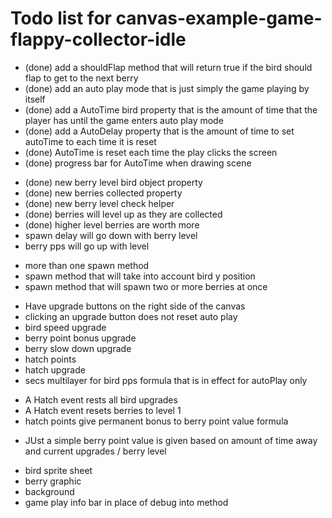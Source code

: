 # Todo list for canvas-example-game-flappy-collector-idle

* (done) add a shouldFlap method that will return true if the bird should flap to get to the next berry
* (done) add an auto play mode that is just simply the game playing by itself
* (done) add a AutoTime bird property that is the amount of time that the player has until the game enters auto play mode
* (done) add a AutoDelay property that is the amount of time to set autoTime to each time it is reset
* (done) AutoTime is reset each time the play clicks the screen
* (done) progress bar for AutoTime when drawing scene

<!-- BERRY LEVEL-->
* (done) new berry level bird object property
* (done) new berries collected property
* (done) new berry level check helper
* (done) berries will level up as they are collected
* (done) higher level berries are worth more
* spawn delay will go down with berry level
* berry pps will go up with level

<!-- BERRY SPAWN -->
* more than one spawn method
* spawn method that will take into account bird y position
* spawn method that will spawn two or more berries at once

<!-- UPGRADES -->
* Have upgrade buttons on the right side of the canvas
* clicking an upgrade button does not reset auto play
* bird speed upgrade
* berry point bonus upgrade
* berry slow down upgrade
* hatch points
* hatch upgrade
* secs multilayer for bird pps formula that is in effect for autoPlay only

<!-- HATCH POINTS and HATCHING -->
* A Hatch event rests all bird upgrades
* A Hatch event resets berries to level 1
* hatch points give permanent bonus to berry point value formula

<!-- AWAY PRODUCTION-->
* JUst a simple berry point value is given based on amount of time away and current upgrades / berry level

<!-- graphics -->
* bird sprite sheet
* berry graphic
* background
* game play info bar in place of debug into method